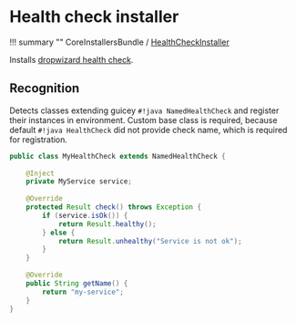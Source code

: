 # Health check installer

!!! summary ""
    CoreInstallersBundle / [HealthCheckInstaller](https://github.com/xvik/dropwizard-guicey/tree/master/src/main/java/ru/vyarus/dropwizard/guice/module/installer/feature/health/HealthCheckInstaller.java)        

Installs [dropwizard health check](http://www.dropwizard.io/1.1.0/docs/manual/core.html#health-checks).

## Recognition

Detects classes extending guicey `#!java NamedHealthCheck` and register their instances in environment.
Custom base class is required, because default `#!java HealthCheck` did not provide check name, which is required for registration.

```java
public class MyHealthCheck extends NamedHealthCheck {
    
    @Inject
    private MyService service;
    
    @Override
    protected Result check() throws Exception {
        if (service.isOk()) {
            return Result.healthy();
        } else {
            return Result.unhealthy("Service is not ok");
        }
    }
    
    @Override
    public String getName() {
        return "my-service";
    }
}
```
